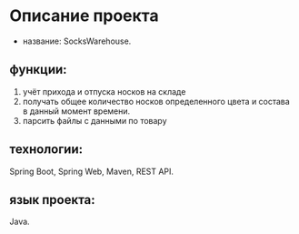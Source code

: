 # Описание проекта

* название: SocksWarehouse.
## функции:
1. учёт прихода и отпуска носков на складе
2. получать общее количество носков определенного цвета и состава в данный момент времени.
3. парсить файлы с данными по товару

## технологии:
Spring Boot, Spring Web, Maven, REST API.
## язык проекта:
Java.
